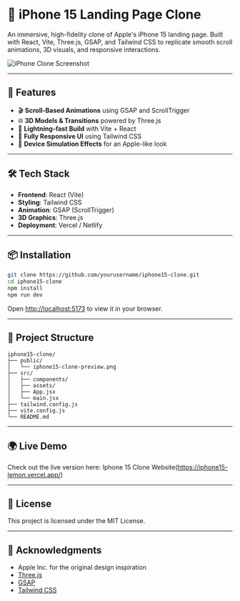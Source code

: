 
# 📱 iPhone 15 Landing Page Clone

An immersive, high-fidelity clone of Apple's iPhone 15 landing page. Built with React, Vite, Three.js, GSAP, and Tailwind CSS to replicate smooth scroll animations, 3D visuals, and responsive interactions.

![iPhone Clone Screenshot](./public/iphone15-clone-preview.png)

---

## 🚀 Features

- 🎬 **Scroll-Based Animations** using GSAP and ScrollTrigger
- 🌐 **3D Models & Transitions** powered by Three.js
- 💨 **Lightning-fast Build** with Vite + React
- 🎨 **Fully Responsive UI** using Tailwind CSS
- 📱 **Device Simulation Effects** for an Apple-like look

---

## 🛠 Tech Stack

- **Frontend**: React (Vite)
- **Styling**: Tailwind CSS
- **Animation**: GSAP (ScrollTrigger)
- **3D Graphics**: Three.js
- **Deployment**: Vercel / Netlify

---

## 📦 Installation

```bash
git clone https://github.com/yourusername/iphone15-clone.git
cd iphone15-clone
npm install
npm run dev
````

Open [http://localhost:5173](http://localhost:5173) to view it in your browser.

---

## 📁 Project Structure

```
iphone15-clone/
├── public/
│   └── iphone15-clone-preview.png
├── src/
│   ├── components/
│   ├── assets/
│   ├── App.jsx
│   └── main.jsx
├── tailwind.config.js
├── vite.config.js
└── README.md
```

---

## 🌍 Live Demo

Check out the live version here: Iphone 15 Clone Website(https://iphone15-lemon.vercel.app/)

---

## 📄 License

This project is licensed under the MIT License.

---

## 🙏 Acknowledgments

* Apple Inc. for the original design inspiration
* [Three.js](https://threejs.org/)
* [GSAP](https://greensock.com/gsap/)
* [Tailwind CSS](https://tailwindcss.com/)


